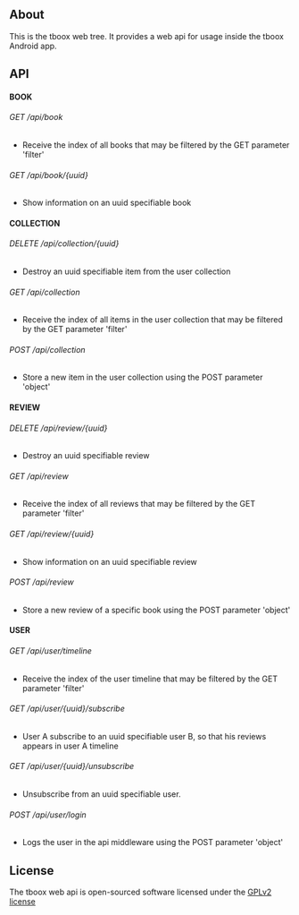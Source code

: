 ## About

This is the tboox web tree. It provides a web api for usage inside the tboox Android app.

## API

#### BOOK

###### GET /api/book
* Receive the index of all books that may be filtered by the GET parameter 'filter'

###### GET /api/book/\{uuid}
* Show information on an uuid specifiable book

#### COLLECTION

###### DELETE /api/collection/\{uuid}
* Destroy an uuid specifiable item from the user collection

###### GET /api/collection
* Receive the index of all items in the user collection that may be filtered by the GET parameter 'filter'

###### POST /api/collection
* Store a new item in the user collection using the POST parameter 'object'

#### REVIEW

###### DELETE /api/review/\{uuid}
* Destroy an uuid specifiable review

###### GET /api/review
* Receive the index of all reviews that may be filtered by the GET parameter 'filter'

###### GET /api/review/\{uuid}
* Show information on an uuid specifiable review

###### POST /api/review
* Store a new review of a specific book using the POST parameter 'object'

#### USER

###### GET /api/user/timeline
* Receive the index of the user timeline that may be filtered by the GET parameter 'filter'

###### GET /api/user/\{uuid}/subscribe
* User A subscribe to an uuid specifiable user B, so that his reviews appears in user A timeline

###### GET /api/user/\{uuid}/unsubscribe
* Unsubscribe from an uuid specifiable user.

###### POST /api/user/login
* Logs the user in the api middleware using the POST parameter 'object'

## License

The tboox web api is open-sourced software licensed under the [GPLv2 license](https://www.gnu.org/licenses/gpl-2.0.html)
